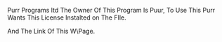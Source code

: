 Purr Programs ltd
The Owner Of This Program Is Puur, To Use This
Purr Wants This License Instalted on The FIle.

And The Link Of This W\Page.
